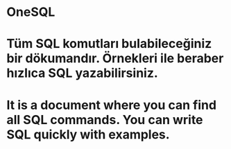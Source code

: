 # OneSQL

# Tüm SQL komutları bulabileceğiniz bir dökumandır. Örnekleri ile beraber hızlıca SQL yazabilirsiniz.

# It is a document where you can find all SQL commands. You can write SQL quickly with examples.

